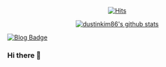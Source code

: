 <div align=center>
	
[![Hits](https://hits.seeyoufarm.com/api/count/incr/badge.svg?url=https%3A%2F%2Fgithub.com%2Fdustinkim86)](https://hits.seeyoufarm.com)

[![dustinkim86's github stats](https://github-readme-stats.vercel.app/api?username=dustinkim86)](https://github.com/anuraghazra/github-readme-stats)

</div>


[![Blog Badge](http://img.shields.io/badge/-Blog-black?style=flat-square&logo=github&link=https://dustinkim86.github.io/)](https://dustinkim86.github.io/)

### Hi there 👋

<!--
**dustinkim86/dustinkim86** is a ✨ _special_ ✨ repository because its `README.md` (this file) appears on your GitHub profile.

Here are some ideas to get you started:

- 🔭 I’m currently working on ...
- 🌱 I’m currently learning ...
- 👯 I’m looking to collaborate on ...
- 🤔 I’m looking for help with ...
- 💬 Ask me about ...
- 📫 How to reach me: ...
- 😄 Pronouns: ...
- ⚡ Fun fact: ...
-->
